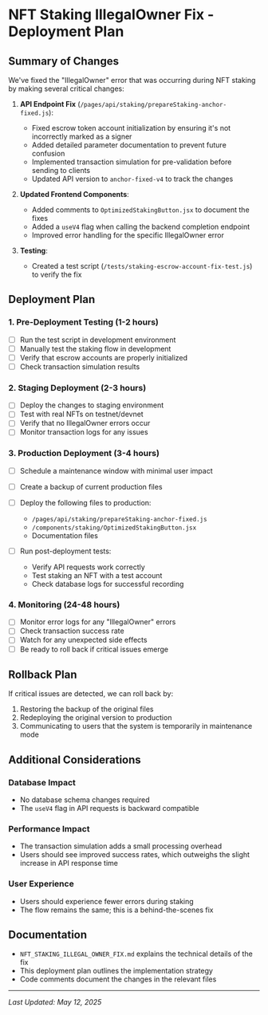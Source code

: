 # NFT Staking IllegalOwner Fix - Deployment Plan

## Summary of Changes

We've fixed the "IllegalOwner" error that was occurring during NFT staking by making several critical changes:

1. **API Endpoint Fix** (`/pages/api/staking/prepareStaking-anchor-fixed.js`):
   - Fixed escrow token account initialization by ensuring it's not incorrectly marked as a signer
   - Added detailed parameter documentation to prevent future confusion
   - Implemented transaction simulation for pre-validation before sending to clients
   - Updated API version to `anchor-fixed-v4` to track the changes

2. **Updated Frontend Components**:
   - Added comments to `OptimizedStakingButton.jsx` to document the fixes
   - Added a `useV4` flag when calling the backend completion endpoint
   - Improved error handling for the specific IllegalOwner error

3. **Testing**:
   - Created a test script (`/tests/staking-escrow-account-fix-test.js`) to verify the fix

## Deployment Plan

### 1. Pre-Deployment Testing (1-2 hours)

- [ ] Run the test script in development environment
- [ ] Manually test the staking flow in development
- [ ] Verify that escrow accounts are properly initialized
- [ ] Check transaction simulation results

### 2. Staging Deployment (2-3 hours)

- [ ] Deploy the changes to staging environment
- [ ] Test with real NFTs on testnet/devnet
- [ ] Verify that no IllegalOwner errors occur
- [ ] Monitor transaction logs for any issues

### 3. Production Deployment (3-4 hours)

- [ ] Schedule a maintenance window with minimal user impact
- [ ] Create a backup of current production files
- [ ] Deploy the following files to production:
  - `/pages/api/staking/prepareStaking-anchor-fixed.js`
  - `/components/staking/OptimizedStakingButton.jsx`
  - Documentation files

- [ ] Run post-deployment tests:
  - Verify API requests work correctly
  - Test staking an NFT with a test account
  - Check database logs for successful recording

### 4. Monitoring (24-48 hours)

- [ ] Monitor error logs for any "IllegalOwner" errors
- [ ] Check transaction success rate
- [ ] Watch for any unexpected side effects
- [ ] Be ready to roll back if critical issues emerge

## Rollback Plan

If critical issues are detected, we can roll back by:

1. Restoring the backup of the original files
2. Redeploying the original version to production
3. Communicating to users that the system is temporarily in maintenance mode

## Additional Considerations

### Database Impact

- No database schema changes required
- The `useV4` flag in API requests is backward compatible

### Performance Impact

- The transaction simulation adds a small processing overhead
- Users should see improved success rates, which outweighs the slight increase in API response time

### User Experience

- Users should experience fewer errors during staking
- The flow remains the same; this is a behind-the-scenes fix

## Documentation

- `NFT_STAKING_ILLEGAL_OWNER_FIX.md` explains the technical details of the fix
- This deployment plan outlines the implementation strategy
- Code comments document the changes in the relevant files

---

*Last Updated: May 12, 2025*
